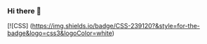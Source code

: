 ### Hi there 👋

[![CSS] (https://img.shields.io/badge/CSS-239120?&style=for-the-badge&logo=css3&logoColor=white)
